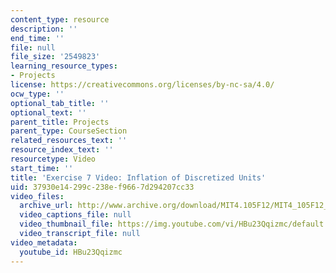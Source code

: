 ```yaml
---
content_type: resource
description: ''
end_time: ''
file: null
file_size: '2549823'
learning_resource_types:
- Projects
license: https://creativecommons.org/licenses/by-nc-sa/4.0/
ocw_type: ''
optional_tab_title: ''
optional_text: ''
parent_title: Projects
parent_type: CourseSection
related_resources_text: ''
resource_index_text: ''
resourcetype: Video
start_time: ''
title: 'Exercise 7 Video: Inflation of Discretized Units'
uid: 37930e14-299c-238e-f966-7d294207cc33
video_files:
  archive_url: http://www.archive.org/download/MIT4.105F12/MIT4_105F12_inflation_ex7_lz_300k.mp4
  video_captions_file: null
  video_thumbnail_file: https://img.youtube.com/vi/HBu23Qqizmc/default.jpg
  video_transcript_file: null
video_metadata:
  youtube_id: HBu23Qqizmc
---
```

